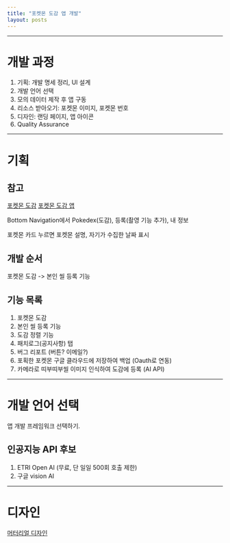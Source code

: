 ```yaml
---
title: "포켓몬 도감 앱 개발"
layout: posts
---
```


---
# 개발 과정
1. 기획: 개발 명세 정리, UI 설계
2. 개발 언어 선택
3. 모의 데이터 제작 후 앱 구동
4. 리소스 받아오기: 포켓몬 이미지, 포켓몬 번호
5. 디자인: 랜딩 페이지, 앱 아이콘
6. Quality Assurance

---
# 기획

## 참고
[포켓몬 도감](https://www.pokemonkorea.co.kr/pokedex)
[포켓몬 도감 앱](https://bbs.ruliweb.com/family/515/board/184030/read/9428756)

Bottom Navigation에서
Pokedex(도감), 등록(촬영 기능 추가), 내 정보

포켓몬 카드 누르면
포켓몬 설명, 자기가 수집한 날짜 표시

## 개발 순서
포켓몬 도감 -> 본인 씰 등록 기능 

## 기능 목록
1. 포켓몬 도감
1. 본인 씰 등록 기능
1. 도감 정렬 기능
1. 패치로그(공지사항) 탭
1. 버그 리포트 (버튼? 이메일?)
1. 포획한 포켓몬 구글 클라우드에 저장하여 백업 (Oauth로 연동)
1. 카메라로 띠부띠부씰 이미지 인식하여 도감에 등록 (AI API)

---
# 개발 언어 선택
앱 개발 프레임워크 선택하기.


## 인공지능 API 후보
1. ETRI Open AI (무료, 단 일일 500회 호출 제한)
1. 구글 vision AI

---
# 디자인

[머터리얼 디자인](https://material.io/design/introduction)